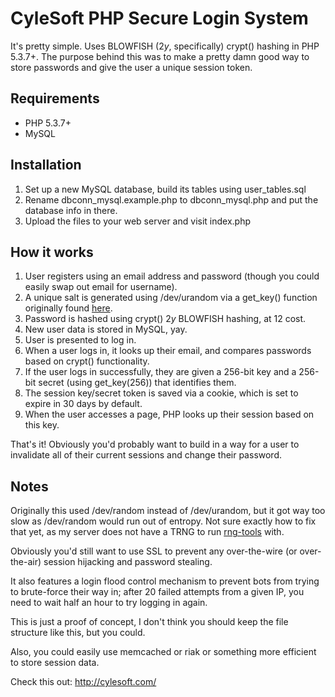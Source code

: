 # CyleSoft PHP Secure Login System

It's pretty simple. Uses BLOWFISH ($2y$, specifically) crypt() hashing in PHP 5.3.7+. The purpose behind this was to make a pretty damn good way to store passwords and give the user a unique session token.

## Requirements

- PHP 5.3.7+
- MySQL

## Installation

1. Set up a new MySQL database, build its tables using user_tables.sql
1. Rename dbconn_mysql.example.php to dbconn_mysql.php and put the database info in there.
1. Upload the files to your web server and visit index.php

## How it works

1. User registers using an email address and password (though you could easily swap out email for username).
1. A unique salt is generated using /dev/urandom via a get_key() function originally found [here](http://stackoverflow.com/questions/637278/what-is-the-best-way-to-generate-a-random-key-within-php).
1. Password is hashed using crypt() $2y$ BLOWFISH hashing, at 12 cost.
1. New user data is stored in MySQL, yay.
1. User is presented to log in.
1. When a user logs in, it looks up their email, and compares passwords based on crypt() functionality.
1. If the user logs in successfully, they are given a 256-bit key and a 256-bit secret (using get_key(256)) that identifies them.
1. The session key/secret token is saved via a cookie, which is set to expire in 30 days by default.
1. When the user accesses a page, PHP looks up their session based on this key.

That's it! Obviously you'd probably want to build in a way for a user to invalidate all of their current sessions and change their password.

## Notes

Originally this used /dev/random instead of /dev/urandom, but it got way too slow as /dev/random would run out of entropy. Not sure exactly how to fix that yet, as my server does not have a TRNG to run [rng-tools](http://www.gnu.org/software/hurd/user/tlecarrour/rng-tools.html) with.

Obviously you'd still want to use SSL to prevent any over-the-wire (or over-the-air) session hijacking and password stealing.

It also features a login flood control mechanism to prevent bots from trying to brute-force their way in; after 20 failed attempts from a given IP, you need to wait half an hour to try logging in again.

This is just a proof of concept, I don't think you should keep the file structure like this, but you could.

Also, you could easily use memcached or riak or something more efficient to store session data.

Check this out: http://cylesoft.com/